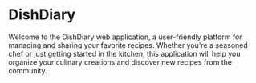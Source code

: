 # DishDiary
Welcome to the DishDiary web application, a user-friendly platform for managing and sharing your favorite recipes. Whether you're a seasoned chef or just getting started in the kitchen, this application will help you organize your culinary creations and discover new recipes from the community.
